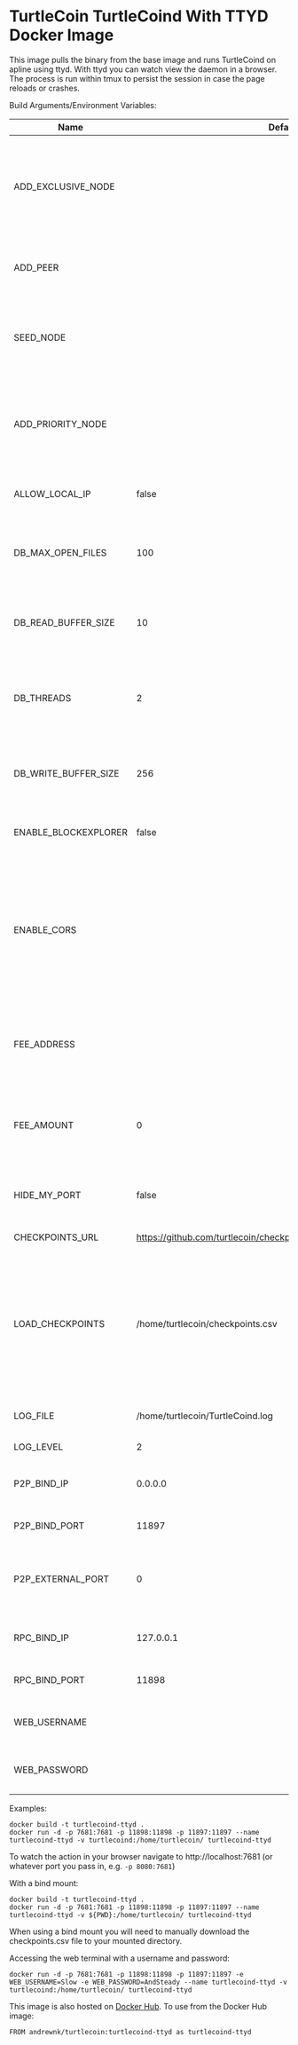 # TurtleCoin TurtleCoind With TTYD Docker Image

This image pulls the binary from the base image and runs TurtleCoind on apline using ttyd. With ttyd you can watch view the daemon in a browser. The process is run within tmux to persist the session in case the page reloads or crashes.

Build Arguments/Environment Variables:

| Name | Default | Function |
| --- | --- | --- |
| ADD_EXCLUSIVE_NODE | | Manually add a peer to the local peer list ONLY attempt connections to it. [ip:port] |
| ADD_PEER | | Manually add a peer to the local peer list [ip:port] |
| SEED_NODE | | Connect to a node to retrieve the peer list and then disconnect [ip:port] |
| ADD_PRIORITY_NODE | | Manually add a peer to the local peer list and attempt to maintain a connection to it [ip:port] |
| ALLOW_LOCAL_IP | false | Allow the local IP to be added to the peer list |
| DB_MAX_OPEN_FILES | 100 | Number of files that can be used by the database at one time |
| DB_READ_BUFFER_SIZE | 10 | Size of the database read cache in megabytes (MB) |
| DB_THREADS | 2 | Number of background threads used for compaction and flush operations |
| DB_WRITE_BUFFER_SIZE | 256 | Size of the database write buffer in megabytes (MB) |
| ENABLE_BLOCKEXPLORER | false | Enable the Blockchain Explorer RPC |
| ENABLE_CORS | | Adds header 'Access-Control-Allow-Origin' to the RPC responses using the <domain>. Uses the value specified as the domain. Use * for all. |
| FEE_ADDRESS | | Sets the convenience charge <address> for light wallets that use the daemon |
| FEE_AMOUNT | 0 | Sets the convenience charge amount for light wallets that use the daemon |
| HIDE_MY_PORT | false | Do not announce yourself as a peerlist candidate |
| CHECKPOINTS_URL | https://github.com/turtlecoin/checkpoints/raw/master/checkpoints.csv | Checkpoints URL |
| LOAD_CHECKPOINTS | /home/turtlecoin/checkpoints.csv | Specify a file <path> containing a CSV of Blockchain checkpoints for faster sync. A value of 'default' uses the built-in checkpoints. |
| LOG_FILE | /home/turtlecoin/TurtleCoind.log | Specify the <path> to the log file |
| LOG_LEVEL | 2 | Specify log level |
| P2P_BIND_IP | 0.0.0.0 | Interface IP address for the P2P service |
| P2P_BIND_PORT | 11897 | TCP port for the P2P service |
| P2P_EXTERNAL_PORT | 0 | External TCP port for the P2P service (NAT port forward) |
| RPC_BIND_IP | 127.0.0.1 | Interface IP address for the RPC service |
| RPC_BIND_PORT | 11898 | TCP port for the RPC service |
| WEB_USERNAME |  | Username to access the web terminal |
| WEB_PASSWORD |  | Password to access the web terminal |

Examples:
```
docker build -t turtlecoind-ttyd .
docker run -d -p 7681:7681 -p 11898:11898 -p 11897:11897 --name turtlecoind-ttyd -v turtlecoind:/home/turtlecoin/ turtlecoind-ttyd
```

To watch the action in your browser navigate to http://localhost:7681 (or whatever port you pass in, e.g. ```-p 8080:7681```)

With a bind mount:

```
docker build -t turtlecoind-ttyd .
docker run -d -p 7681:7681 -p 11898:11898 -p 11897:11897 --name turtlecoind-ttyd -v ${PWD}:/home/turtlecoin/ turtlecoind-ttyd
```

When using a bind mount you will need to manually download the checkpoints.csv file to your mounted directory.

Accessing the web terminal with a username and password:
```
docker run -d -p 7681:7681 -p 11898:11898 -p 11897:11897 -e WEB_USERNAME=Slow -e WEB_PASSWORD=AndSteady --name turtlecoind-ttyd -v turtlecoind:/home/turtlecoin/ turtlecoind-ttyd
```

This image is also hosted on [Docker Hub](https://cloud.docker.com/u/andrewnk/repository/docker/andrewnk/turtlecoin). To use from the Docker Hub image:

```
FROM andrewnk/turtlecoin:turtlecoind-ttyd as turtlecoind-ttyd
```